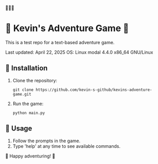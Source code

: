 🌈🌈🌈
# 🌈 Kevin's Adventure Game 🌈

This is a test repo for a text-based adventure game.

Last updated: April 22, 2025
OS: Linux modal 4.4.0 x86_64 GNU/Linux

## 🌈 Installation

1. Clone the repository:
   ```
   git clone https://github.com/kevin-s-github/kevins-adventure-game.git
   ```

2. Run the game:
   ```
   python main.py
   ```

## 🌈 Usage

1. Follow the prompts in the game.
2. Type 'help' at any time to see available commands.

🌈 Happy adventuring! 🌈

